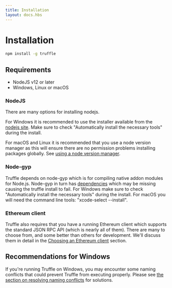 ```yaml
---
title: Installation
layout: docs.hbs
---
```

# Installation

```bash
npm install -g truffle
```

## Requirements

* NodeJS v12 or later
* Windows, Linux or macOS

### NodeJS
There are many options for installing nodejs.

For Windows it is recommended to use the installer available from the [nodejs site](https://nodejs.org/en/download/).  Make sure to check "Automatically install the necessary tools" during the install.

For macOS and Linux it is recommended that you use a node version manager as this will ensure there are no permission problems installing packages globally.  See [using a node version manager](https://npm.github.io/installation-setup-docs/installing/using-a-node-version-manager.html).

### Node-gyp
Truffle depends on node-gyp which is for compiling native addon modules for Node.js.  Node-gyp in turn has [dependencies](https://github.com/nodejs/node-gyp) which may be missing causing the truffle install to fail.  For Windows make sure to check "Automatically install the necessary tools" during the install.  For macOS you will need the command line tools: "xcode-select --install".

### Ethereum client

Truffle also requires that you have a running Ethereum client which supports the standard JSON RPC API (which is nearly all of them). There are many to choose from, and some better than others for development. We'll discuss them in detail in the [Choosing an Ethereum client](/docs/truffle/reference/choosing-an-ethereum-client) section.

## Recommendations for Windows

If you're running Truffle on Windows, you may encounter some naming conflicts that could prevent Truffle from executing properly. Please see [the section on resolving naming conflicts](/docs/truffle/reference/configuration#resolving-naming-conflicts-on-windows) for solutions.
